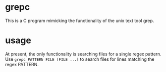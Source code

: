 # grepc
This is a C program mimicking the functionality of the unix text tool grep.

# usage
At present, the only functionality is searching files for a single regex pattern. Use `grepc PATTERN FILE [FILE ...]` to search files for lines matching the regex PATTERN.
